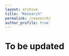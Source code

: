 ```yaml
---
layout: archive
title: "Research"
permalink: /research/
author_profile: true
---
```



To be updated
======
